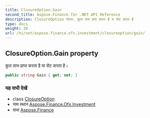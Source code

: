```yaml
---
title: ClosureOption.Gain
second_title: Aspose.Finance for .NET API Reference
description: ClosureOption संपत्त. कुल लभ प्रप्त करत है य सेट करत है
type: docs
weight: 20
url: /hi/net/aspose.finance.ofx.investment/closureoption/gain/
---
```

## ClosureOption.Gain property

कुल लाभ प्राप्त करता है या सेट करता है।

```csharp
public string Gain { get; set; }
```

### यह सभी देखें

* class [ClosureOption](../)
* नाम स्थान [Aspose.Finance.Ofx.Investment](../../closureoption/)
* सभा [Aspose.Finance](../../../)


